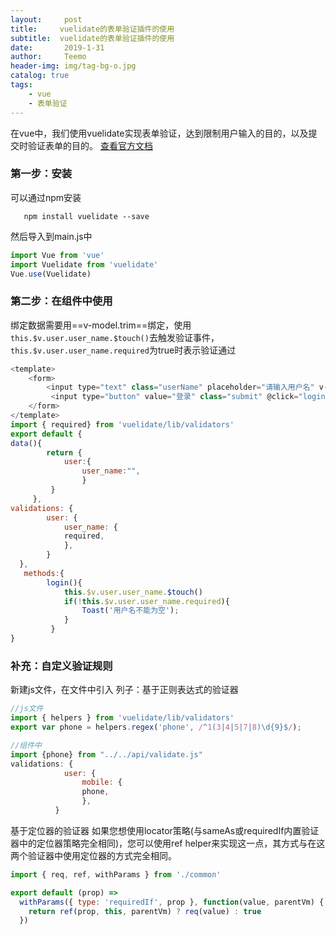```yaml
---
layout:     post
title:     vuelidate的表单验证插件的使用
subtitle:  vuelidate的表单验证插件的使用
date:       2019-1-31
author:     Teemo
header-img: img/tag-bg-o.jpg
catalog: true
tags:
    - vue
    - 表单验证
---
```



在vue中，我们使用vuelidate实现表单验证，达到限制用户输入的目的，以及提交时验证表单的目的。
 [查看官方文档](https://monterail.github.io/vuelidate/)
### 第一步：安装
 可以通过npm安装
 ```
 	npm install vuelidate --save
 ```
 然后导入到main.js中
 ```js
 import Vue from 'vue'
import Vuelidate from 'vuelidate'
Vue.use(Vuelidate)
 ```
### 第二步：在组件中使用
绑定数据需要用==v-model.trim==绑定，使用```this.$v.user.user_name.$touch()```去触发验证事件，```this.$v.user.user_name.required```为true时表示验证通过
```js
<template>
	<form>
		<input type="text" class="userName" placeholder="请输入用户名" v-model.trim="user.user_name">
		 <input type="button" value="登录" class="submit" @click="login">
	</form>
</template>
import { required} from 'vuelidate/lib/validators'
export default {
data(){
        return {
            user:{
                user_name:"",
                }
         }
     },
validations: {
        user: {
            user_name: {
            required,
            },
        }
  },
   methods:{
        login(){
            this.$v.user.user_name.$touch()
            if(!this.$v.user.user_name.required){
				Toast('用户名不能为空');
            }
         }
}
```
### 补充：自定义验证规则
新建js文件，在文件中引入
列子：基于正则表达式的验证器
```js
//js文件
import { helpers } from 'vuelidate/lib/validators'
export var phone = helpers.regex('phone', /^1(3|4|5|7|8)\d{9}$/);

//组件中
import {phone} from "../../api/validate.js"
validations: {
            user: {
                mobile: {
				phone,
                },   
          }
```
基于定位器的验证器
如果您想使用locator策略(与sameAs或requiredIf内置验证器中的定位器策略完全相同)，您可以使用ref helper来实现这一点，其方式与在这两个验证器中使用定位器的方式完全相同。
```js
import { req, ref, withParams } from './common'

export default (prop) =>
  withParams({ type: 'requiredIf', prop }, function(value, parentVm) {
    return ref(prop, this, parentVm) ? req(value) : true
  })
```